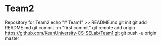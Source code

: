 # Team2
Repository for Team2
echo "# Team1" >> README.md
git init
git add README.md
git commit -m "first commit"
git remote add origin https://github.com/KeanUniversity-CS-SELab/Team1.git
git push -u origin master
